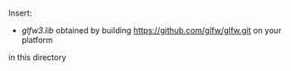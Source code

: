 Insert:  
  - _glfw3.lib_ obtained by building https://github.com/glfw/glfw.git on your platform
    
in this directory
